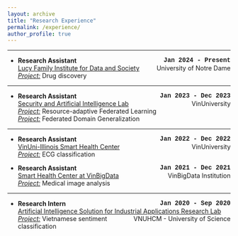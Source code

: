 ```yaml
---
layout: archive
title: "Research Experience"
permalink: /experience/
author_profile: true
---
```


---

* <span style="float: left;">**Research Assistant**</span><span style="float: right;">**<span style="font-family: 'Courier New';">Jan 2024 -  Present</span>**</span><br />
<span style="float: left;">[Lucy Family Institute for Data and Society](https://lucyinstitute.nd.edu)</span><span style="float: right;">University of Notre Dame</span><br />
<ins>*Project:*</ins> Drug discovery<br />

---

* <span style="float: left;">**Research Assistant**</span><span style="float: right;">**<span style="font-family: 'Courier New';">Jan 2023 - Dec 2023</span>**</span><br />
<span style="float: left;">[Security and Artificial Intelligence Lab](https://sail-research.com)</span><span style="float: right;">VinUniversity</span><br />
<ins>*Project:*</ins> Resource-adaptive Federated Learning<br />
<ins>*Project:*</ins> Federated Domain Generalization<br />

---

* <span style="float: left;">**Research Assistant**</span><span style="float: right;">**<span style="font-family: 'Courier New';">Jan 2022 - Dec 2022</span>**</span><br />
<span style="float: left;">[VinUni-Illinois Smart Health Center](https://smarthealth.vinuni.edu.vn)</span><span style="float: right;">VinUniversity</span><br />
<ins>*Project:*</ins> ECG classification<br />

* <span style="float: left;">**Research Assistant**</span><span style="float: right;">**<span style="font-family: 'Courier New';">Jan 2021 - Dec 2021</span>**</span><br />
<span style="float: left;">[Smart Health Center at VinBigData](https://vindr.ai)</span><span style="float: right;">VinBigData Institution</span><br />
<ins>*Project:*</ins> Medical image analysis<br />

---

* <span style="float: left;">**Research Intern**</span><span style="float: right;">**<span style="font-family: 'Courier New';">Jan 2020 - Sep 2020</span>**</span><br />
<span style="float: left;">[Artificial Intelligence Solution for Industrial Applications Research Lab](https://aisia.vn)</span><span style="float: right;">VNUHCM - University of Science</span><br />
<ins>*Project:*</ins> Vietnamese sentiment classification<br />
